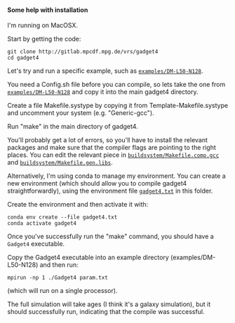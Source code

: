 #### Some help with installation

I'm running on MacOSX.

Start by getting the code:
```
git clone http://gitlab.mpcdf.mpg.de/vrs/gadget4
cd gadget4
```

Let's try and run a specific example, such as [`examples/DM-L50-N128`](https://gitlab.mpcdf.mpg.de/vrs/gadget4/-/tree/master/examples/DM-L50-N128?ref_type=heads). 

You need a Config.sh file before you can compile, so lets take the one from [`examples/DM-L50-N128`](https://gitlab.mpcdf.mpg.de/vrs/gadget4/-/tree/master/examples/DM-L50-N128?ref_type=heads) and copy it into the main gadget4 directory.

Create a file Makefile.systype by copying it from Template-Makefile.systype and uncomment your system (e.g. "Generic-gcc").

Run "make" in the main directory of gadget4. 

You'll probably get a lot of errors, so you'll have to install the relevant packages and make sure that the compiler flags are pointing to the right places. You can edit the relevant piece in [`buildsystem/Makefile.comp.gcc`](https://gitlab.mpcdf.mpg.de/vrs/gadget4/-/tree/master/buildsystem?ref_type=heads) and [`buildsystem/Makefile.gen.libs`](https://gitlab.mpcdf.mpg.de/vrs/gadget4/-/tree/master/buildsystem?ref_type=heads).

Alternatively, I'm using conda to manage my environment. You can create a new environment (which should allow you to compile gadget4 straightforwardly), using the environment file [`gadget4.txt`](gadget4.txt) in this folder. 

Create the environment and then activate it with: 
```
conda env create --file gadget4.txt
conda activate gadget4
```

Once you've successfully run the "make" command, you should have a `Gadget4` executable. 

Copy the Gadget4 executable into an example directory (examples/DM-L50-N128) and then run:
```
mpirun -np 1 ./Gadget4 param.txt 
```
(which will run on a single processor).

The full simulation will take ages (I think it's a galaxy simulation), but it should successfully run, indicating that the compile was successful. 
